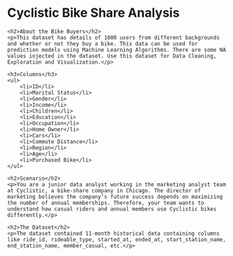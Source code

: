 <!DOCTYPE html>
<html>
<head>
    <title>Cyclistic Bike Share Analysis</title>
</head>
<body>
    <h1>Cyclistic Bike Share Analysis</h1>

    <h2>About the Bike Buyers</h2>
    <p>This dataset has details of 1000 users from different backgrounds and whether or not they buy a bike. This data can be used for prediction models using Machine Learning Algorithms. There are some NA values injected in the dataset. Use this dataset for Data Cleaning, Exploration and Visualization.</p>
    
    <h3>Columns</h3>
    <ul>
        <li>ID</li>
        <li>Marital Status</li>
        <li>Gender</li>
        <li>Income</li>
        <li>Children</li>
        <li>Education</li>
        <li>Occupation</li>
        <li>Home Owner</li>
        <li>Cars</li>
        <li>Commute Distance</li>
        <li>Region</li>
        <li>Age</li>
        <li>Purchased Bike</li>
    </ul>

    <h2>Scenario</h2>
    <p>You are a junior data analyst working in the marketing analyst team at Cyclistic, a bike-share company in Chicago. The director of marketing believes the company’s future success depends on maximizing the number of annual memberships. Therefore, your team wants to understand how casual riders and annual members use Cyclistic bikes differently.</p>

    <h2>The Dataset</h2>
    <p>The dataset contained 11-month historical data containing columns like ride_id, rideable_type, started_at, ended_at, start_station_name, end_station_name, member_casual, etc.</p>
</body>
</html>
